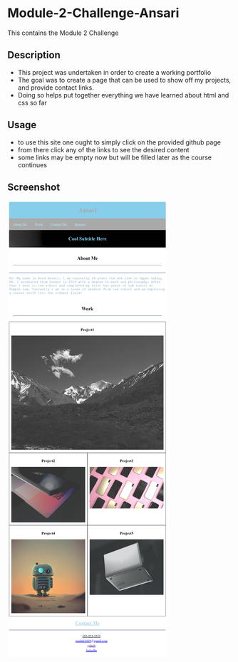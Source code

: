 # Module-2-Challenge-Ansari
This contains the Module 2 Challenge
## Description
- This project was undertaken in order to create a working portfolio
- The goal was to create a page that can be used to show off my projects, and provide contact links.
- Doing so helps put together everything we have learned about html and css so far

## Usage

- to use this site one ought to simply click on the provided github page
- from there click any of the links to see the desired content
- some links may be empty now but will be filled later as the course continues

## Screenshot
![screenshot of the page](/assets/images/challenge-2-screenshot.png)